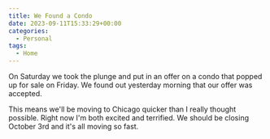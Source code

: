 ```yaml
---
title: We Found a Condo
date: 2023-09-11T15:33:29+00:00
categories:
  - Personal
tags:
  - Home
---
```


On Saturday we took the plunge and put in an offer on a condo that popped up for sale on Friday. We found out yesterday morning that our offer was accepted.

This means we'll be moving to Chicago quicker than I really thought possible. Right now I'm both excited and terrified. We should be closing October 3rd and it's all moving so fast.